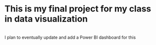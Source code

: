# This is my final project for my class in data visualization
<br>I plan to eventually update and add a Power BI dashboard for this
